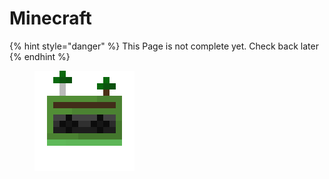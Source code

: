 # Minecraft

{% hint style="danger" %}
This Page is not complete yet. Check back later
{% endhint %}

<figure><img src="https://github.com/ItsMePok/PFE/blob/wikiAssets/cassette/cassette_minecraft.png?raw=true" alt=""><figcaption></figcaption></figure>

